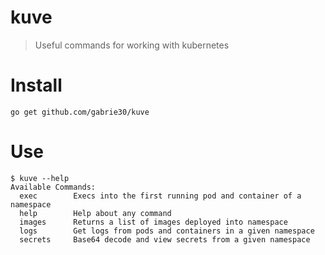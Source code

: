 # kuve

> Useful commands for working with kubernetes

# Install

```
go get github.com/gabrie30/kuve
```

# Use

```
$ kuve --help
Available Commands:
  exec        Execs into the first running pod and container of a namespace
  help        Help about any command
  images      Returns a list of images deployed into namespace
  logs        Get logs from pods and containers in a given namespace
  secrets     Base64 decode and view secrets from a given namespace
```
